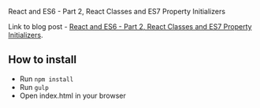 
React and ES6 - Part 2, React Classes and ES7 Property Initializers

Link to blog post - [React and ES6 - Part 2, React Classes and ES7 Property Initializers](http://egorsmirnov.me/2015/06/14/react-and-es6-part2.html).

## How to install

* Run `npm install`
* Run `gulp`
* Open index.html in your browser
